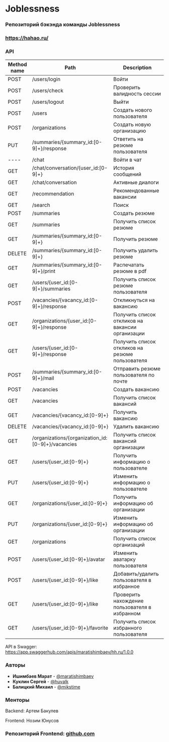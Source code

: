 # Joblessness
### Репозиторий бэкэнда команды Joblessness
### https://hahao.ru/

### API

| Method name | Path | Description |
| ----------- | ---- | ----------- |
| POST | /users/login | Войти |
| POST | /users/check | Проверить валидность сессии |
| POST | /users/logout | Выйти |
| POST | /users | Создать нового пользователя |
| POST | /organizations | Создать новую организацию |
| PUT | /summaries/{summary_id:[0-9]+}/response | Ответить на резюме пользователя |
| ---- | /chat | Войти в чат |
| GET | /chat/conversation/{user_id:[0-9]+} | История сообщений |
| GET | /chat/conversation | Активные диалоги |
| GET | /recommendation | Рекомендованные вакансии |
| GET | /search | Поиск |
| POST | /summaries | Создать резюме |
| GET | /summaries | Получить список резюме |
| GET | /summaries/{summary_id:[0-9]+} | Получить резюме |
| DELETE | /summaries/{summary_id:[0-9]+} | Получить удалить резюме |
| GET | /summaries/{summary_id:[0-9]+}/print | Распечатать резюме в pdf |
| GET | /users/{user_id:[0-9]+}/summaries | Получить список резюме пользователя |
| POST | /vacancies/{vacancy_id:[0-9]+}/response | Откликнуться на вакансию |
| GET | /organizations/{user_id:[0-9]+}/response | Получить список откликов на вакансии организации |
| GET | /users/{user_id:[0-9]+}/response | Получить список откликов на резюме пользователя |
| POST | /summaries/{summary_id:[0-9]+}/mail | Отправить резюме пользователя по почте |
| POST | /vacancies | Создать вакансию |
| GET | /vacancies | Получить список вакансий |
| GET | /vacancies/{vacancy_id:[0-9]+} | Получить вакансию |
| DELETE | /vacancies/{vacancy_id:[0-9]+} | Удалить вакансию |
| GET | /organizations/{organization_id:[0-9]+}/vacancies | Получить список вакансий организации |
| GET | /users/{user_id:[0-9]+} | Получить информацию о пользователе |
| PUT | /users/{user_id:[0-9]+} | Изменить информацию о пользователе |
| GET | /organizations/{user_id:[0-9]+} | Получить информацию об организации |
| PUT | /organizations/{user_id:[0-9]+} | Изменить информацию об организации |
| GET | /organizations | Получить список организаций |
| POST | /users/{user_id:[0-9]+}/avatar | Изменить аватарку пользователя |
| POST | /users/{user_id:[0-9]+}/like | Добавить/удалить пользователя в избранное |
| GET | /users/{user_id:[0-9]+}/like | Проверить нахождение пользователя в избранном |
| GET | /users/{user_id:[0-9]+}/favorite | Получить список избранного пользователя |

API в Swagger: https://app.swaggerhub.com/apis/maratishimbaev/hh.ru/1.0.0

### Авторы

* **Ишимбаев Марат** - [@maratishimbaev](https://github.com/GavrilyukAG)
* **Куклин Сергей** - [@huvalk](https://github.com/RusPatrick)
* **Балицкий Михаил** - [@mikstime](https://github.com/makdenis)



### Менторы

Backend: Артем Бакулев

Frontend: Нозим Юнусов

### Репозиторий Frontend: [github.com](https://github.com/frontend-park-mail-ru/2020_1_Joblessness)
